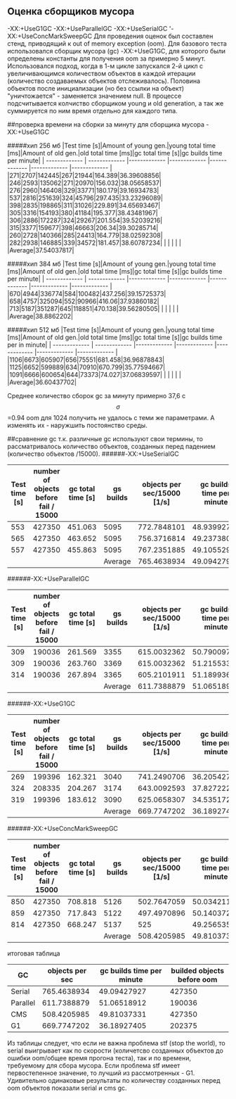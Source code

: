 ## Оценка сборщиков мусора
-XX:+UseG1GC
-XX:+UseParallelGC
-XX:+UseSerialGC
'-XX:+UseConcMarkSweepGC
Для проведения оценок был составлен стенд, приводящий к out of memory exception (oom). Для базового теста использовался сборщик мусора (gc) -XX:+UseG1GC, для которого были определены константы для получения oom за примерно 5 минут. Использовался подход, когда в 1-м цикле запускался 2-й цикл с увеличивающимся количеством объектов в каждой итерации (количество создаваемых объектов отслеживалось). Половина объектов после инициализации (но без ссылки на объект) "уничтожается" - заменяется значением null.
В процессе подсчитывается колчиство сборщиком young и old generation, а так же суммируется по ним время отдельно для каждого типа.

##проверка времени на сборки за минуту
для сборщика мусора -XX:+UseG1GC


#####хип 256 мб
|Test time [s]|Amount of young gen.|young total time [ms]|Amount of old gen.|old total time [ms]|gc total time [s]|gc builds time per minute|
| ------------- | ------------- |------------- |------------- |------------- |------------- |------------- |
|271|2707|142445|267|21944|164.389|36.39608856|
|246|2593|135062|271|20970|156.032|38.05658537|
|276|2960|146408|329|33771|180.179|39.16934783|
|537|2816|251639|324|45796|297.435|33.23296089|
|398|2835|198865|311|31026|229.891|34.65693467|
|305|3316|154193|380|41184|195.377|38.43481967|
|306|2886|172287|324|29267|201.554|39.52039216|
|315|3377|159677|398|46663|206.34|39.30285714|
|260|2728|140366|285|24413|164.779|38.02592308|
|282|2938|146885|339|34572|181.457|38.60787234|
| | | | | |Average|37.54037817|

#####хип 384 мб
|Test time [s]|Amount of young gen.|young total time [ms]|Amount of old gen.|old total time [ms]|gc total time [s]|gc builds time per minute|
| ------------- | ------------- |------------- |------------- |------------- |------------- |------------- |
|670|4944|336774|584|100482|437.256|39.15725373|
|658|4757|325094|552|90966|416.06|37.93860182|
|713|5187|351287|645|118851|470.138|39.56280505|
| | | | | |Average|38.8862202|

#####хип 512 мб
|Test time [s]|Amount of young gen.|young total time [ms]|Amount of old gen.|old total time [ms]|gc total time [s]|gc builds time per in minute|
| ------------- | ------------- |------------- |------------- |------------- |------------- |------------- |
|1106|6673|605907|656|75551|681.458|36.96878843|
|1125|6652|599889|634|70910|670.799|35.77594667|
|1091|6666|600654|644|73373|74.027|37.06839597|
| | | | | |Average|36.60437702|

Среднее количество сборок gc за минуту примерно 37,6 с $$\sigma$$=0.94
oom для 1024 получить не удалось с теми же параметрами. А изменять их - наружшить постоянство среды.


##сравнение gc
т.к. различные gc используют свои термины, то рассматривалось количество объектов, созданных перед падением (количество объектов /15000).
######-XX:+UseSerialGC

|Test time [s]|number of objects before fail / 15000| gc total time [s] | gs builds|objects per sec/15000 [1/s]|gc builds time per minute|
| ------------- | ------------- | ------------- | ------------- | ------------- | ------------- |
|553|427350|451.063|5095|772.7848101|48.93992767|
|565|427350|463.652|5095|756.3716814|49.23738053|
|557|427350|455.863|5095|767.2351885|49.10552962|
| | | |Average|765.4638934|49.09427927|

######-XX:+UseParallelGC

|Test time [s]|number of objects before fail / 15000| gc total time [s] | gs builds|objects per sec/15000 [1/s]|gc builds time per minute|
| ------------- | ------------- | ------------- | ------------- | ------------- | ------------- |
|309|190036|261.569|3355|615.0032362|50.79009709|
|309|190036|263.760|3369|615.0032362|51.21553398|
|314|190036|267.894|3365|605.2101911|51.18993631|
| | | |Average|611.7388879|51.06518912|


######-XX:+UseG1GC

|Test time [s]|number of objects before fail / 15000| gc total time [s] | gs builds|objects per sec/15000 [1/s]|gc builds time per minute|
| ------------- | ------------- | ------------- | ------------- | ------------- | ------------- |
|269|199396|162.321|3040|741.2490706|36.20542751|
|324|208335|204.267|3174|643.0092593|37.82722222|
|319|199396|183.612|3090|625.0658307|34.53517241|
| | | |Average|669.7747202|36.18927405|

######-XX:+UseConcMarkSweepGC

|Test time [s]|number of objects before fail / 15000| gc total time [s] | gs builds|objects per sec/15000 [1/s] |gc builds time per minute|
| ------------- | ------------- | ------------- | ------------- | ------------- | ------------- |
|850|427350|708.818|5126|502.7647059|50.03421176|
|859|427350|717.843|5122|497.4970896|50.14037253|
|814|427350|668.247|5137|525|49.25653563|
| | | |Average|508.4205985|49.81037331|

итоговая таблица

|GC|objects per sec |gc builds time per minute|builded objects before oom|
| ------------- | ------------- | ------------- | ------------- | 
|Serial|765.4638934|49.09427927|427350|
|Parallel|611.7388879|51.06518912|190036|
|CMS|508.4205985|49.81037331|427350|
|G1|669.7747202|36.18927405|202375|

Из таблицы следует, что если не важна проблема stf (stop the world), то serial выигрывает как по скорости (количетсво созданных объектов до ошибки oom/общее время прогона теста), так и по времени, требуемому для сбора мусора.
Если проблема stf имеет первостепенное значение, то лучший из рассмотренных - G1.
Удивительно одинаковые результаты по количеству созданных перед oom объектов показали serial и cms gc.